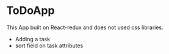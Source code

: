 # ToDoApp

This App built on React-redux and does not used css libraries.

 * Adding a task
 * sort field on task attributes
 